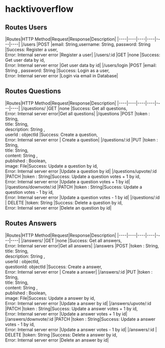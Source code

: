 # hacktivoverflow

## Routes Users
|Routes|HTTP Method|Request|Response|Description| 
|----|----|----|----|----|----|
|/users  |POST  |email: String,username: String,  password: String |Success: Register a user,<br /> Error: Internal server error |Register a user|
|/users/:id  |GET  |none |Success: Get user data by id, <br/>Error: Internal server error |Get user data by id|
|/users/login  |POST  |email: String , password: String |Success: Login as a user, <br/>Error: Internal server error |Login via email in Database|


## Routes Questions
|Routes|HTTP Method|Request|Response|Description|
|----|----|----|----|----|----|
|/questions/  |GET  |none |Success: Get all questions,<br /> Error: Internal server error|Get all questions|
|/questions  |POST  |token : String, <br />title: String,<br /> description: String ,<br /> userId : objectId |Success: Create a question,<br /> Error: Internal server error | Create a question|
|/questions/:id  |PUT  |token : String, <br />title: String,<br /> content: String ,<br /> published : Boolean,<br /> image: File|Success: Update a question by id, <br />Error: Internal server error |Update a question by id|
|/questions/upvote/:id  |PATCH  |token : String|Success: Update a question votes + 1 by id, <br />Error: Internal server error |Update a question votes + 1 by id|
|/questions/downvote/:id  |PATCH  |token : String|Success: Update a question votes - 1 by id, <br />Error: Internal server error |Update a question votes - 1 by id|
|/questions/:id  | DELETE  |token: String |Success: Delete a question by id,<br /> Error: Internal server error |Delete an question by id|

## Routes Answers
|Routes|HTTP Method|Request|Response|Description|
|----|----|----|----|----|----|
|/answers/  |GET  |none |Success: Get all answers,<br /> Error: Internal server error|Get all answers|
|/answers  |POST  |token : String, <br />title: String,<br /> description: String ,<br /> userId : objectId, <br /> questionId: objectId |Success: Create a answer,<br /> Error: Internal server error | Create a answer|
|/answers/:id  |PUT  |token : String, <br />title: String,<br /> content: String ,<br /> published : Boolean,<br /> image: File|Success: Update a answer by id, <br />Error: Internal server error |Update a answer by id|
|/answers/upvote/:id  |PATCH  |token : String|Success: Update a answer votes + 1 by id, <br />Error: Internal server error |Update a answer votes + 1 by id|
|/answers/downvote/:id  |PATCH  |token : String|Success: Update a answer votes - 1 by id, <br />Error: Internal server error |Update a answer votes - 1 by id|
|/answers/:id  | DELETE  |token: String |Success: Delete a answer by id,<br /> Error: Internal server error |Delete an answer by id|

